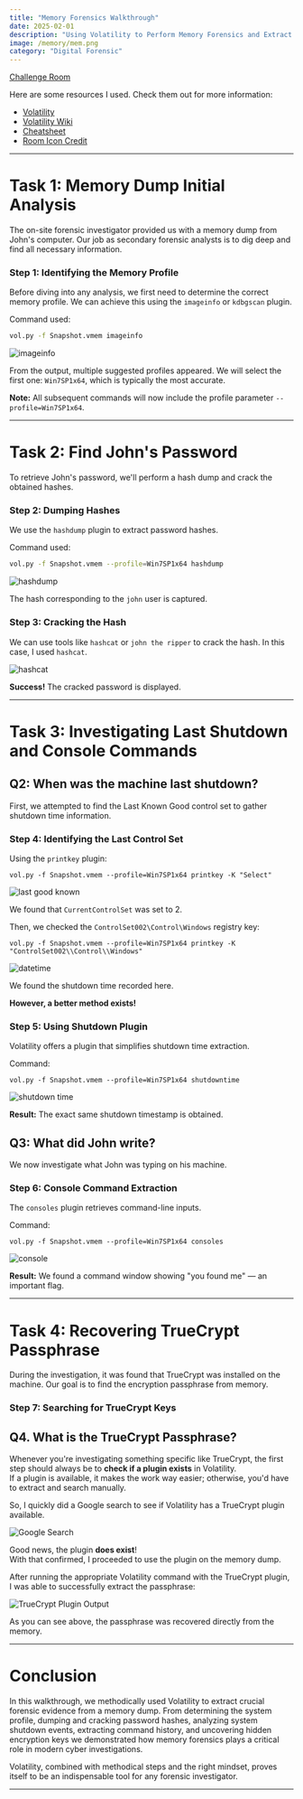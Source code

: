```yaml
---
title: "Memory Forensics Walkthrough"
date: 2025-02-01
description: "Using Volatility to Perform Memory Forensics and Extract Flags"
image: /memory/mem.png
category: "Digital Forensic"
---
```


[Challenge Room](https://tryhackme.com/room/memoryforensics)

Here are some resources I used. Check them out for more information:

- [Volatility](https://github.com/volatilityfoundation/volatility/)
- [Volatility Wiki](https://github.com/volatilityfoundation/volatility/wiki)
- [Cheatsheet](https://book.hacktricks.xyz/generic-methodologies-and-resources/basic-forensic-methodology/memory-dump-analysis/volatility-examples)
- [Room Icon Credit](https://book.cyberyozh.com/counter-forensics-anti-computer-forensics)

---

# Task 1: Memory Dump Initial Analysis

The on-site forensic investigator provided us with a memory dump from John's computer. Our job as secondary forensic analysts is to dig deep and find all necessary information.

### Step 1: Identifying the Memory Profile

Before diving into any analysis, we first need to determine the correct memory profile. We can achieve this using the `imageinfo` or `kdbgscan` plugin.

Command used:
```bash
vol.py -f Snapshot.vmem imageinfo
```

![imageinfo](/blog-images/memory/profile.PNG)

From the output, multiple suggested profiles appeared. We will select the first one: `Win7SP1x64`, which is typically the most accurate.

**Note:** All subsequent commands will now include the profile parameter `--profile=Win7SP1x64`.

---

# Task 2: Find John's Password

To retrieve John's password, we'll perform a hash dump and crack the obtained hashes.

### Step 2: Dumping Hashes

We use the `hashdump` plugin to extract password hashes.

Command used:
```bash
vol.py -f Snapshot.vmem --profile=Win7SP1x64 hashdump
```

![hashdump](/blog-images/memory/hashes.PNG)

The hash corresponding to the `john` user is captured.

### Step 3: Cracking the Hash

We can use tools like `hashcat` or `john the ripper` to crack the hash. In this case, I used `hashcat`.

![hashcat](/blog-images/memory/hashcat.PNG)

**Success!** The cracked password is displayed.

---

# Task 3: Investigating Last Shutdown and Console Commands

## Q2: When was the machine last shutdown?

First, we attempted to find the Last Known Good control set to gather shutdown time information.

### Step 4: Identifying the Last Control Set

Using the `printkey` plugin:
```plantext
vol.py -f Snapshot.vmem --profile=Win7SP1x64 printkey -K "Select"
```
![last good known](/blog-images/memory/lastcontrolset.PNG)

We found that `CurrentControlSet` was set to 2.

Then, we checked the `ControlSet002\Control\Windows` registry key:
```plaintext
vol.py -f Snapshot.vmem --profile=Win7SP1x64 printkey -K "ControlSet002\\Control\\Windows"
```

![datetime](/blog-images/memory/002.PNG)

We found the shutdown time recorded here.

**However, a better method exists!**

### Step 5: Using Shutdown Plugin

Volatility offers a plugin that simplifies shutdown time extraction.

Command:
```plaintext
vol.py -f Snapshot.vmem --profile=Win7SP1x64 shutdowntime
```

![shutdown time](/blog-images/memory/shutdown.PNG)

**Result:** The exact same shutdown timestamp is obtained.

## Q3: What did John write?

We now investigate what John was typing on his machine.

### Step 6: Console Command Extraction

The `consoles` plugin retrieves command-line inputs.

Command:
```plaintex
vol.py -f Snapshot.vmem --profile=Win7SP1x64 consoles
```

![console](/blog-images/memory/console.PNG)

**Result:** We found a command window showing "you found me" — an important flag.

---

# Task 4: Recovering TrueCrypt Passphrase

During the investigation, it was found that TrueCrypt was installed on the machine. Our goal is to find the encryption passphrase from memory.

### Step 7: Searching for TrueCrypt Keys

## Q4. What is the TrueCrypt Passphrase?

Whenever you're investigating something specific like TrueCrypt, the first step should always be to **check if a plugin exists** in Volatility.  
If a plugin is available, it makes the work way easier; otherwise, you'd have to extract and search manually.

So, I quickly did a Google search to see if Volatility has a TrueCrypt plugin available.

![Google Search](/blog-images/memory/plugin.PNG)

Good news, the plugin **does exist**!  
With that confirmed, I proceeded to use the plugin on the memory dump.

After running the appropriate Volatility command with the TrueCrypt plugin, I was able to successfully extract the passphrase:

![TrueCrypt Plugin Output](/blog-images/memory/pass.PNG)

As you can see above, the passphrase was recovered directly from the memory.  

---

# Conclusion

In this walkthrough, we methodically used Volatility to extract crucial forensic evidence from a memory dump. From determining the system profile, dumping and cracking password hashes, analyzing system shutdown events, extracting command history, and uncovering hidden encryption keys we demonstrated how memory forensics plays a critical role in modern cyber investigations.

Volatility, combined with methodical steps and the right mindset, proves itself to be an indispensable tool for any forensic investigator.

---


